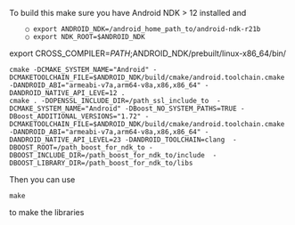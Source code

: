 

To build this make sure you have Android NDK > 12 installed and

```
    ○ export ANDROID_NDK=/android_home_path_to/android-ndk-r21b
    ○ export NDK_ROOT=$ANDROID_NDK
```
export CROSS_COMPILER=$PATH;$ANDROID_NDK/prebuilt/linux-x86_64/bin/

```
cmake -DCMAKE_SYSTEM_NAME="Android" -DCMAKETOOLCHAIN_FILE=$ANDROID_NDK/build/cmake/android.toolchain.cmake -DANDROID_ABI="armeabi-v7a,arm64-v8a,x86,x86_64" -DANDROID_NATIVE_API_LEVE=12 .
cmake . -DOPENSSL_INCLUDE_DIR=/path_ssl_include_to  -DCMAKE_SYSTEM_NAME="Android" -DBoost_NO_SYSTEM_PATHS=TRUE -DBoost_ADDITIONAL_VERSIONS="1.72" -DCMAKETOOLCHAIN_FILE=$ANDROID_NDK/build/cmake/android.toolchain.cmake -DANDROID_ABI="armeabi-v7a,arm64-v8a,x86,x86_64" -DANDROID_NATIVE_API_LEVEL=23 -DANDROID_TOOLCHAIN=clang  -DBOOST_ROOT=/path_boost_for_ndk_to -DBOOST_INCLUDE_DIR=/path_boost_for_ndk_to/include  -DBOOST_LIBRARY_DIR=/path_boost_for_ndk_to/libs
```

Then you can use

```
make
```

to make the libraries